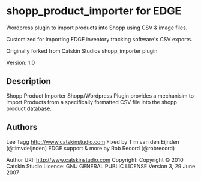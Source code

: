 shopp_product_importer for EDGE
===============================

Wordpress plugin to import products into Shopp using CSV & image files.

Customized for importing EDGE inventory tracking software's CSV exports.

Originally forked from Catskin Studios shopp_importer plugin

Version: 1.0

## Description

Shopp Product Importer Shopp/Wordpress Plugin provides a mechanisim to import Products from a specifically formatted CSV file into the shopp product database.

## Authors

Lee Tagg http://www.catskinstudio.com
Fixed by Tim van den Eijnden (@timvdeijnden)
EDGE support & more by Rob Record (@robrecord)

Author URI: http://www.catskinstudio.com
Copyright: Copyright © 2010 Catskin Studio
Licence: GNU GENERAL PUBLIC LICENSE Version 3, 29 June 2007
